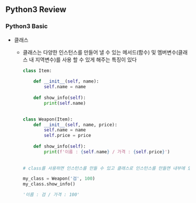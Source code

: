 ## Python3 Review

### Python3 Basic

- 클래스

  - 클래스는 다양한 인스턴스를 만들어 낼 수 있는 메서드(함수) 및 멤버변수(클래스 내 지역변수)를 사용 할 수 있게 해주는 특징이 있다

    ```python
    class Item:
        
        def __init__(self, name):
            self.name = name
        
        def show_info(self):
            print(self.name)
            
    
    class Weapon(Item):
        def __init__(self, name, price):
            self.name = name
            self.price = price
        
        def show_info(self):
            print(f'이름 : {self.name} / 가격 : {self.price}')
            
            
    # class를 사용하면 인스턴스를 만들 수 있고 클래스로 인스턴스를 만들면 내부에 있는 모든 멤버변수 및 메서드를 사용 가능하다. Weapon클래스는 Item이라는 클래스를 상속받아 새로운 멤버변수인 price를 만들고 기존 show_info를 오버라이딩 해서 가격을 같이 출력하는 클래스를 새로 만들었다. 
    
    my_class = Weapon('검', 100)
    my_class.show_info()
    
    '이름 : 검 / 가격 : 100'
    ```

    

